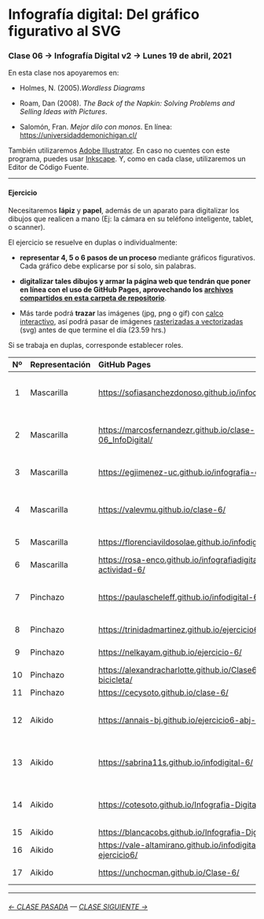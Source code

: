 # Infografía digital: Del gráfico figurativo al SVG

### Clase 06 → Infografía Digital v2 → Lunes 19 de abril, 2021

En esta clase nos apoyaremos en:

- Holmes, N. (2005).*Wordless Diagrams*

- Roam, Dan (2008). *The Back of the Napkin: Solving Problems and Selling Ideas with Pictures*.

- Salomón, Fran. *Mejor dilo con monos*. En línea: https://universidaddemonichigan.cl/

También utilizaremos [Adobe Illustrator](https://www.adobe.com/la/products/illustrator.html). En caso no cuentes con este programa, puedes usar [Inkscape](https://inkscape.org/es/). Y, como en cada clase, utilizaremos un Editor de Código Fuente.

- - - - - - - - - - 

#### Ejercicio

Necesitaremos **lápiz** y **papel**, además de un aparato para digitalizar los dibujos que realicen a mano (Ej: la cámara en su teléfono inteligente, tablet, o scanner).

El ejercicio se resuelve en duplas o individualmente:

- **representar 4, 5 o 6 pasos de un proceso** mediante gráficos figurativos. Cada gráfico debe explicarse por sí solo, sin palabras.

- **digitalizar tales dibujos y armar la página web que tendrán que poner en línea con el uso de GitHub Pages, aprovechando los [archivos compartidos en esta carpeta de repositorio](https://profesorfaco.github.io/dno075-2021-1/clase-06/)**. 

- Más tarde podrá **trazar** las imágenes (jpg, png o gif) con [calco interactivo](https://www.youtube.com/watch?v=i4RjPqsi-Fw), así podrá pasar de imágenes [rasterizadas a vectorizadas](https://helpx.adobe.com/es/photoshop-elements/key-concepts/raster-vector.html) (svg) antes de que termine el día (23.59 hrs.)

Si se trabaja en duplas, corresponde establecer roles.

| Nº    | Representación | GitHub Pages | Estudiantes    | 
|:-----:|:---------------|:-------------|:---------------|
|  1    | Mascarilla     | https://sofiasanchezdonoso.github.io/infodigital_6/ | MARTINA GONZÁLEZ & SOFÍA SÁNCHEZ |
|  2    | Mascarilla     | https://marcosfernandezr.github.io/clase-06_InfoDigital/ | MARCOS FERNÁNDEZ & CRISTIAN RISCO |
|  3    | Mascarilla     | https://egjimenez-uc.github.io/infografia-clase6/ | ELISA ROMAN & ELIANA JIMENEZ |
|  4    | Mascarilla     | https://valevmu.github.io/clase-6/ | GABRIELA ECHEVERRIA & VALENTINA MADRID |
|  5    | Mascarilla     | https://florenciavildosolae.github.io/infodigital6/ | FLORENCIA VILDÓSOLA |
|  6    | Mascarilla     | https://rosa-enco.github.io/infografiadigital-actividad-6/ | ROSA ENCO |
|  7    | Pinchazo       | https://paulascheleff.github.io/infodigital-6/ | CATALINA GRACIA & PAULA SCHELEFF |
|  8    | Pinchazo       | https://trinidadmartinez.github.io/ejercicio6/ | TRINIDAD MARTÍNEZ |
|  9    | Pinchazo       | https://nelkayam.github.io/ejercicio-6/ | NAOMI ELKAYAM |
|  10    | Pinchazo       | https://alexandracharlotte.github.io/Clase6-bicicleta/ | ALEXANDRA GARRIDO |
|  11   | Pinchazo       | https://cecysoto.github.io/clase-6/ | CECILIA SOTO |
|  12   | Aikido         | https://annais-bj.github.io/ejercicio6-abj-mv/ | ANNAIS BERTIN & MONSERRAT VERGARA |         
|  13   | Aikido         | https://sabrina11s.github.io/infodigital-6/    | CATALINA TOLEDO & SABRINA EGGERS  |         
|  14   | Aikido         | https://cotesoto.github.io/Infografia-Digital-06/ | ANA BELÉN GALLEGUILLOS & MARÍA JOSÉ SOTO |         
|  15   | Aikido         | https://blancacobs.github.io/Infografia-Digital-6/ | BLANCA COBS |
|  16   | Aikido         | https://vale-altamirano.github.io/infodigital-ejercicio6/ | VALENTINA ALTAMIRANO |
|  17   | Aikido         | https://unchocman.github.io/Clase-6/ | ROBERTO VERDUGO |

- - - - - - - -

###### [← CLASE PASADA](https://github.com/profesorfaco/dno075-2021/tree/main/clase-05) — [CLASE SIGUIENTE →](https://github.com/profesorfaco/dno075-2021/tree/main/clase-07) 

